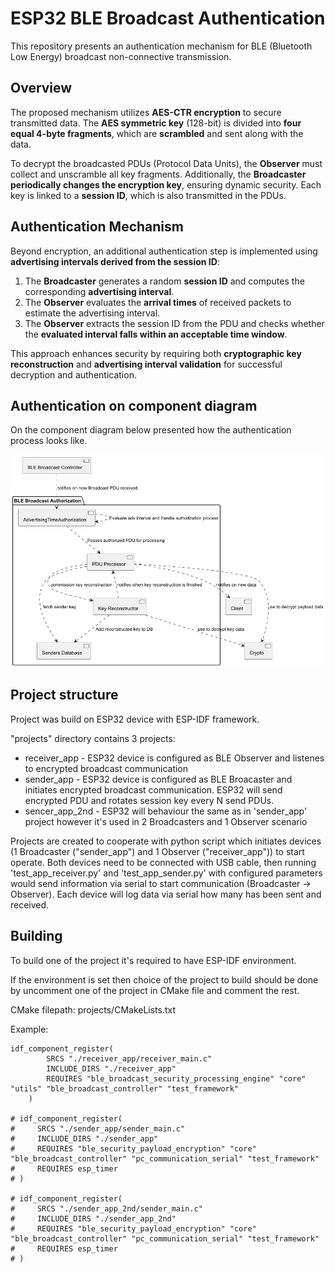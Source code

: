 # ESP32 BLE Broadcast Authentication

This repository presents an authentication mechanism for BLE (Bluetooth Low Energy) broadcast non-connective transmission.

## Overview

The proposed mechanism utilizes **AES-CTR encryption** to secure transmitted data. The **AES symmetric key** (128-bit) is divided into **four equal 4-byte fragments**, which are **scrambled** and sent along with the data.

To decrypt the broadcasted PDUs (Protocol Data Units), the **Observer** must collect and unscramble all key fragments. Additionally, the **Broadcaster periodically changes the encryption key**, ensuring dynamic security. Each key is linked to a **session ID**, which is also transmitted in the PDUs.

## Authentication Mechanism

Beyond encryption, an additional authentication step is implemented using **advertising intervals derived from the session ID**:

1. The **Broadcaster** generates a random **session ID** and computes the corresponding **advertising interval**.
2. The **Observer** evaluates the **arrival times** of received packets to estimate the advertising interval.
3. The **Observer** extracts the session ID from the PDU and checks whether the **evaluated interval falls within an acceptable time window**.

This approach enhances security by requiring both **cryptographic key reconstruction** and **advertising interval validation** for successful decryption and authentication.

## Authentication on component diagram

On the component diagram below presented how the authentication process looks like.

![alt text](https://github.com/bartlomiej-niemiec/ble-broadcast-authorization/blob/master/docs/ReceiverComponentDiagram.png "Authentication Component Diagram")

## Project structure

Project was build on ESP32 device with ESP-IDF framework.

"projects" directory contains 3 projects:
* receiver_app - ESP32 device is configured as BLE Observer and listenes to encrypted broadcast communication
* sender_app - ESP32 device is configured as BLE Broacaster and initiates encrypted broadcast communication. ESP32 will 
               send encrypted PDU and rotates session key every N send PDUs.
* sencer_app_2nd - ESP32 will behaviour the same as in 'sender_app' project however it's used in 2 Broadcasters and 1 Observer scenario

Projects are created to cooperate with python script which initiates devices (1 Broadcaster ("sender_app") and 1 Observer ("receiver_app"))
to start operate. Both devices need to be connected with USB cable, then running 'test_app_receiver.py' and 'test_app_sender.py' with configured parameters would
send information via serial to start communication (Broadcaster -> Observer).
Each device will log data via serial how many has been sent and received.

## Building

To build one of the project it's required to have ESP-IDF environment.

If the environment is set then choice of the project to build should be done by uncomment one of the project in CMake file and comment the rest.

CMake filepath: projects/CMakeLists.txt 

Example:
```
idf_component_register(
        SRCS "./receiver_app/receiver_main.c"
        INCLUDE_DIRS "./receiver_app"
        REQUIRES "ble_broadcast_security_processing_engine" "core" "utils" "ble_broadcast_controller" "test_framework" 
    )

# idf_component_register(
#     SRCS "./sender_app/sender_main.c"
#     INCLUDE_DIRS "./sender_app"
#     REQUIRES "ble_security_payload_encryption" "core" "ble_broadcast_controller" "pc_communication_serial" "test_framework"
#     REQUIRES esp_timer
# )

# idf_component_register(
#     SRCS "./sender_app_2nd/sender_main.c"
#     INCLUDE_DIRS "./sender_app_2nd"
#     REQUIRES "ble_security_payload_encryption" "core" "ble_broadcast_controller" "pc_communication_serial" "test_framework"
#     REQUIRES esp_timer
# )
```

